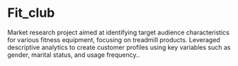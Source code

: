 # Fit_club
 Market research project aimed at identifying target audience characteristics for various fitness equipment, focusing on treadmill products. Leveraged descriptive analytics to create customer profiles using key variables such as gender, marital status, and usage frequency..
